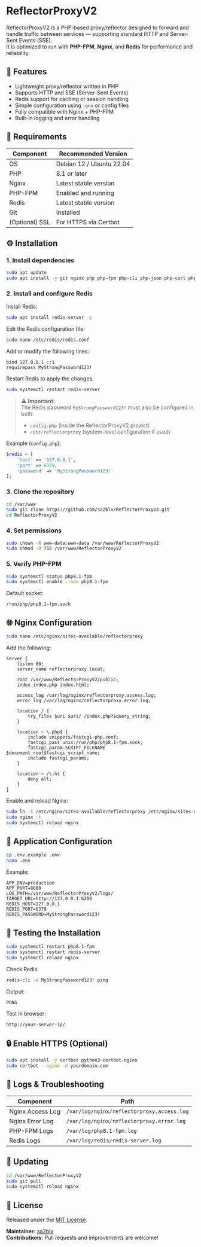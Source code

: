 # ReflectorProxyV2

ReflectorProxyV2 is a PHP-based proxy/reflector designed to forward and handle traffic between services — supporting standard HTTP and Server-Sent Events (SSE).  
It is optimized to run with **PHP-FPM**, **Nginx**, and **Redis** for performance and reliability.

## 🚀 Features

- Lightweight proxy/reflector written in PHP  
- Supports HTTP and SSE (Server-Sent Events)  
- Redis support for caching or session handling  
- Simple configuration using `.env` or config files  
- Fully compatible with Nginx + PHP-FPM  
- Built-in logging and error handling  

## 🧩 Requirements

| Component | Recommended Version |
|------------|--------------------|
| OS | Debian 12 / Ubuntu 22.04 |
| PHP | 8.1 or later |
| Nginx | Latest stable version |
| PHP-FPM | Enabled and running |
| Redis | Latest stable version |
| Git | Installed |
| (Optional) SSL | For HTTPS via Certbot |

## ⚙️ Installation

### 1. Install dependencies

```bash
sudo apt update
sudo apt install -y git nginx php php-fpm php-cli php-json php-curl php-mbstring php-xml php-sqlite3 php-redis unzip
```

### 2. Install and configure Redis

Install Redis:

```bash
sudo apt install redis-server -y
```

Edit the Redis configuration file:

```bash
sudo nano /etc/redis/redis.conf
```

Add or modify the following lines:

```
bind 127.0.0.1 ::1
requirepass MyStrongPassword123!
```

Restart Redis to apply the changes:

```bash
sudo systemctl restart redis-server
```

> ⚠️ **Important:**  
> The Redis password `MyStrongPassword123!` must also be configured in both:  
> - `config.php` (inside the ReflectorProxyV2 project)  
> - `/etc/reflectorproxy` (system-level configuration if used)

Example (`config.php`):

```php
$redis = [
    'host' => '127.0.0.1',
    'port' => 6379,
    'password' => 'MyStrongPassword123!'
];
```

### 3. Clone the repository

```bash
cd /var/www
sudo git clone https://github.com/sa2blv/ReflectorProxyV2.git
cd ReflectorProxyV2
```

### 4. Set permissions

```bash
sudo chown -R www-data:www-data /var/www/ReflectorProxyV2
sudo chmod -R 755 /var/www/ReflectorProxyV2
```

### 5. Verify PHP-FPM

```bash
sudo systemctl status php8.1-fpm
sudo systemctl enable --now php8.1-fpm
```

Default socket:
```
/run/php/php8.1-fpm.sock
```

## 🌐 Nginx Configuration

```bash
sudo nano /etc/nginx/sites-available/reflectorproxy
```

Add the following:

```nginx
server {
    listen 80;
    server_name reflectorproxy.local;

    root /var/www/ReflectorProxyV2/public;
    index index.php index.html;

    access_log /var/log/nginx/reflectorproxy.access.log;
    error_log /var/log/nginx/reflectorproxy.error.log;

    location / {
        try_files $uri $uri/ /index.php?$query_string;
    }

    location ~ \.php$ {
        include snippets/fastcgi-php.conf;
        fastcgi_pass unix:/run/php/php8.1-fpm.sock;
        fastcgi_param SCRIPT_FILENAME $document_root$fastcgi_script_name;
        include fastcgi_params;
    }

    location ~ /\.ht {
        deny all;
    }
}
```

Enable and reload Nginx:

```bash
sudo ln -s /etc/nginx/sites-available/reflectorproxy /etc/nginx/sites-enabled/
sudo nginx -t
sudo systemctl reload nginx
```

## 🔧 Application Configuration

```bash
cp .env.example .env
nano .env
```

Example:

```env
APP_ENV=production
APP_PORT=8080
LOG_PATH=/var/www/ReflectorProxyV2/logs/
TARGET_URL=http://127.0.0.1:6200
REDIS_HOST=127.0.0.1
REDIS_PORT=6379
REDIS_PASSWORD=MyStrongPassword123!
```

## 🧪 Testing the Installation

```bash
sudo systemctl restart php8.1-fpm
sudo systemctl restart redis-server
sudo systemctl reload nginx
```

Check Redis:

```bash
redis-cli -a MyStrongPassword123! ping
```

Output:

```
PONG
```

Test in browser:
```
http://your-server-ip/
```

## 🔒 Enable HTTPS (Optional)

```bash
sudo apt install -y certbot python3-certbot-nginx
sudo certbot --nginx -d yourdomain.com
```

## 🧭 Logs & Troubleshooting

| Component | Path |
|------------|------|
| Nginx Access Log | `/var/log/nginx/reflectorproxy.access.log` |
| Nginx Error Log | `/var/log/nginx/reflectorproxy.error.log` |
| PHP-FPM Logs | `/var/log/php8.1-fpm.log` |
| Redis Logs | `/var/log/redis/redis-server.log` |

## 🔄 Updating

```bash
cd /var/www/ReflectorProxyV2
sudo git pull
sudo systemctl reload nginx
```

## 🧱 License

Released under the [MIT License](LICENSE).

**Maintainer:** [sa2blv](https://github.com/sa2blv)  
**Contributions:** Pull requests and improvements are welcome!
